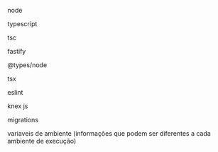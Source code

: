 node

typescript

tsc

fastify

@types/node

tsx

eslint

knex js

migrations

variaveis de ambiente (informações que podem ser diferentes a cada ambiente de execução)
